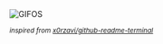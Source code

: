 <div align="justify">
<picture>
    <source media="(prefers-color-scheme: dark)" srcset="https://i.ibb.co/VpvvJ2xq/output-gif.gif">
    <source media="(prefers-color-scheme: light)" srcset="https://i.ibb.co/VpvvJ2xq/output-gif.gif">
    <img alt="GIFOS" src="https://i.ibb.co/VpvvJ2xq/output-gif.gif">
</picture>

<sub><i>inspired from [x0rzavi/github-readme-terminal](https://github.com/x0rzavi/github-readme-terminal)</i></sub>

</div>

<!-- Image deletion URL: https://ibb.co/mFHHb60c/8a5df3a0ababac458e01c2c47d7883cc -->